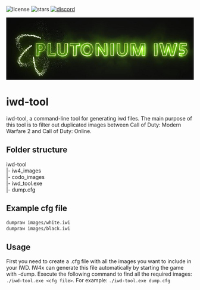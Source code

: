 ![license](https://img.shields.io/github/license/ZoneTool/iwd-tool.svg)
![stars](https://img.shields.io/github/stars/ZoneTool/iwd-tool.svg)
[![discord](https://discordapp.com/api/guilds/290238678352134145/widget.png)](https://discord.gg/a6JM2Tv)
<p align="center"><img src="plutonium_logo.jpg" alt="Plutonium"/>

# iwd-tool
iwd-tool, a command-line tool for generating iwd files. The main purpose of this tool is to filter out duplicated images between Call of Duty: Modern Warfare 2 and Call of Duty: Online.

## Folder structure
iwd-tool\
|- iw4_images\
|- codo_images\
|- iwd_tool.exe\
|- dump.cfg

## Example cfg file
```
dumpraw images/white.iwi
dumpraw images/black.iwi
```

## Usage
First you need to create a .cfg file with all the images you want to include in your IWD. IW4x can generate this file automatically by starting the game with -dump. Execute the following command to find all the required images: ``./iwd-tool.exe <cfg file>``. For example: ``./iwd-tool.exe dump.cfg``
